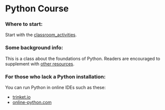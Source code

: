 # Python Course

### Where to start:

Start with the [classroom_activities](https://github.com/python-can-define-radio/python-course/tree/main/classroom_activities).

### Some background info:

This is a class about the foundations of Python. Readers are encouraged to supplement with [other resources](https://github.com/python-can-define-radio/python-course/blob/main/resources/README.md).

### For those who lack a Python installation:

You can run Python in online IDEs such as these:

- [trinket.io](https://trinket.io/python3)
- [online-python.com](https://www.online-python.com/)

